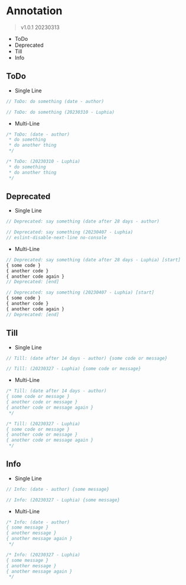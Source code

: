 # Annotation
> v1.0.1 20230313
- ToDo
- Deprecated
- Till
- Info

## ToDo
- Single Line
```typescript
// ToDo: do something (date - author)
```
```typescript
// ToDo: do something (20230310 - Luphia)
```

- Multi-Line
```typescript
/* ToDo: (date - author)
 * do something
 * do another thing
 */
```
```typescript
/* ToDo: (20230310 - Luphia)
 * do something
 * do another thing
 */
```

## Deprecated
- Single Line
```typescript
// Deprecated: say something (date after 28 days - author)
```
```typescript
// Deprecated: say something (20230407 - Luphia)
// eslint-disable-next-line no-console
```

- Multi-Line
```typescript
// Deprecated: say something (date after 28 days - Luphia) [start]
{ some code }
{ another code }
{ another code again }
// Deprecated: [end]
```
```typescript
// Deprecated: say something (20230407 - Luphia) [start]
{ some code }
{ another code }
{ another code again }
// Deprecated: [end]
```

## Till
- Single Line
```typescript
// Till: (date after 14 days - author) {some code or message}
```
```typescript
// Till: (20230327 - Luphia) {some code or message}
```

- Multi-Line
```typescript
/* Till: (date after 14 days - author)
{ some code or message }
{ another code or message }
{ another code or message again }
 */
```
```typescript
/* Till: (20230327 - Luphia)
{ some code or message }
{ another code or message }
{ another code or message again }
 */
```

## Info
- Single Line
```typescript
// Info: (date - author) {some message}
```
```typescript
// Info: (20230327 - Luphia) {some message}
```

- Multi-Line
```typescript
/* Info: (date - author)
{ some message }
{ another message }
{ another message again }
 */
```
```typescript
/* Info: (20230327 - Luphia)
{ some message }
{ another message }
{ another message again }
 */
```

